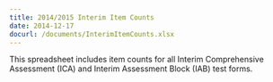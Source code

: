 ```yaml
---
title: 2014/2015 Interim Item Counts
date: 2014-12-17
docurl: /documents/InterimItemCounts.xlsx
---
```

This spreadsheet includes item counts for all Interim Comprehensive Assessment (ICA) and Interim Assessment Block (IAB) test forms. 
